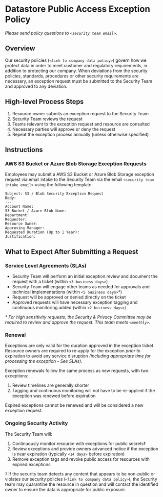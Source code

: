 # Datastore Public Access Exception Policy

_Please send policy questions to `<security team email>`._

## Overview

Our security policies (`<link to company data policy>`) govern how we protect data in order to meet customer and regulatory requirements, in addition to protecting our company. When deviations from the security policies, standards, procedures or other security requirements are necessary, an exception request must be submitted to the Security Team and approved to any deviation.

## High-level Process Steps

1. Resource owner submits an exception request to the Security Team
1. Security Team reviews the request
1. Teams relevant to the exception request and resource are consulted
1. Necessary parties will approve or deny the request
1. Repeat the exception process annually (unless otherwise specified)

## Instructions

### AWS S3 Bucket or Azure Blob Storage Exception Requests

Employees may submit a AWS S3 Bucket or Azure Blob Storage exception request via email intake to the Security Team via the email `<security team intake email>` using the following template:

    Subject: S3 / Blob Security Exception Request
    Body:
    ---
    Account Name:
    S3 Bucket / Azure Blob Name:
    Department:
    Requester:
    Resource Owner:
    Approving Manager:
    Requested Duration (Up to 1 Year):
    Justification:

## What to Expect After Submitting a Request

### Service Level Agreements (SLAs)

- Security Team will perform an initial exception review and document the request with a ticket (within `<3 business days>`)
- Security Team will engage other teams as needed for approvals and technical implementations (within `<5 business days>`\*)
- Request will be approved or denied directly on the ticket
- Approved requests will have necessary exception tagging and continuous monitoring added (within `<2 business days>`)

_\* For high sensitivity requests, the Security & Privacy Committee may be required to review and approve the request. This team meets `<monthly>`._

### Renewal

Exceptions are only valid for the duration approved in the exception ticket. Resource owners are required to re-apply for the exception _prior to_ expiration to avoid any service disruption _(including appropriate time for processing the exception - See SLAs)_.

Exception renewals follow the same process as new requests, with two exceptions:

1. Review timelines are generally shorter
1. Tagging and continuous monitoring will not have to be re-applied if the exception was renewed before expiration

Expired exceptions cannot be renewed and will be considered a new exception request.

### Ongoing Security Activity

The Security Team will:

1. Continuously monitor resource with exceptions for public secrets‡
1. Review exceptions and provide owners advanced notice if the exception is near expiration (typically `<14 days>` before expiration)
1. Remove exception tags and revoke public access for resources with expired exceptions

‡ If the security team detects any content that appears to be non-public or violates our security policies (`<link to company data policy>`), the Security team may quarantine the resource in question and will contact the identified owner to ensure the data is appropriate for public exposure.
